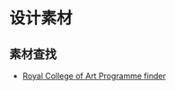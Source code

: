 # 设计素材



## 素材查找

- [Royal College of Art Programme finder](https://www.rca.ac.uk/study/programme-finder/?category=subjects)